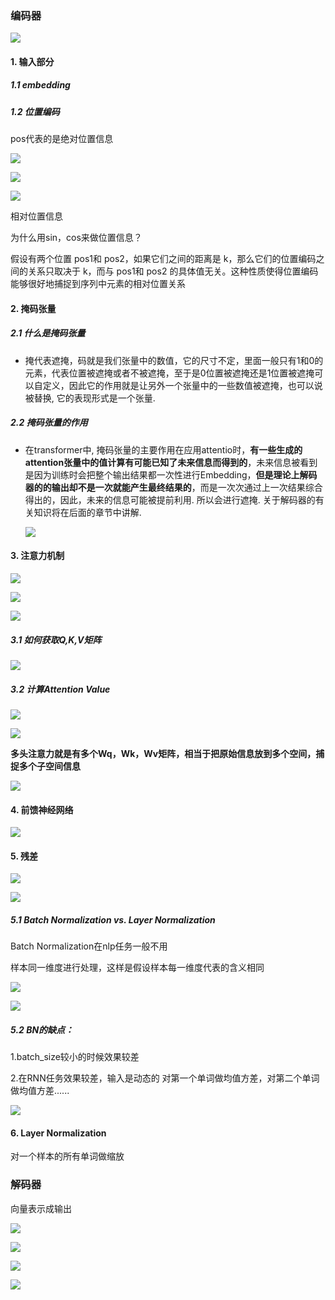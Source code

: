 ### 编码器

![](D:\学习笔记\深度学习\L\Snipaste_2024-10-12_10-28-53.png)

#### 1. 输入部分

##### 1.1 embedding

##### 1.2 位置编码

pos代表的是绝对位置信息

![](D:\学习笔记\深度学习\L\Snipaste_2024-10-10_16-12-51.png)

![](D:\学习笔记\深度学习\L\Snipaste_2024-10-10_16-14-17.png)

![](D:\学习笔记\深度学习\L\Snipaste_2024-10-10_16-25-12.png)

相对位置信息

为什么用sin，cos来做位置信息？

假设有两个位置 pos1和 pos2，如果它们之间的距离是 k，那么它们的位置编码之间的关系只取决于 k，而与 pos1和 pos2 的具体值无关。这种性质使得位置编码能够很好地捕捉到序列中元素的相对位置关系

#### 2. 掩码张量

##### 2.1 什么是掩码张量

- 掩代表遮掩，码就是我们张量中的数值，它的尺寸不定，里面一般只有1和0的元素，代表位置被遮掩或者不被遮掩，至于是0位置被遮掩还是1位置被遮掩可以自定义，因此它的作用就是让另外一个张量中的一些数值被遮掩，也可以说被替换, 它的表现形式是一个张量.

##### 2.2 掩码张量的作用

- 在transformer中, 掩码张量的主要作用在应用attentio时，**有一些生成的attention张量中的值计算有可能已知了未来信息而得到的**，未来信息被看到是因为训练时会把整个输出结果都一次性进行Embedding，**但是理论上解码器的的输出却不是一次就能产生最终结果的**，而是一次次通过上一次结果综合得出的，因此，未来的信息可能被提前利用. 所以会进行遮掩. 关于解码器的有关知识将在后面的章节中讲解.

  ![](D:\学习笔记\深度学习\L\Snipaste_2024-10-12_16-23-29.png)

#### 3. 注意力机制

![](D:\学习笔记\深度学习\L\Snipaste_2024-10-10_19-31-14.png)

![](D:\学习笔记\深度学习\L\Snipaste_2024-10-10_19-32-32.png)

![](D:\学习笔记\深度学习\L\Snipaste_2024-10-10_19-34-34.png)

##### 3.1 **如何获取Q,K,V矩阵**

![](D:\学习笔记\深度学习\L\Snipaste_2024-10-10_19-36-12.png)

##### 3.2 计算Attention Value

![](D:\学习笔记\深度学习\L\Snipaste_2024-10-10_19-38-44.png)

![](D:\学习笔记\深度学习\L\Snipaste_2024-10-10_19-40-01.png)



**多头注意力就是有多个Wq，Wk，Wv矩阵，相当于把原始信息放到多个空间，捕捉多个子空间信息**

![](D:\学习笔记\深度学习\L\Snipaste_2024-10-10_19-39-28.png)

#### 4. 前馈神经网络

![](D:\学习笔记\深度学习\L\Snipaste_2024-10-10_20-55-02.png)

#### 5. 残差

![](D:\学习笔记\深度学习\L\Snipaste_2024-10-10_20-27-27.png)



![](D:\学习笔记\深度学习\L\Snipaste_2024-10-10_20-29-07.png)

##### 5.1 Batch Normalization vs. Layer Normalization

Batch Normalization在nlp任务一般不用

样本同一维度进行处理，这样是假设样本每一维度代表的含义相同

![](D:\学习笔记\深度学习\L\Snipaste_2024-10-10_20-37-23.png)

![](D:\学习笔记\深度学习\L\Snipaste_2024-10-10_20-38-35.png)

##### 5.2 BN的缺点：

1.batch_size较小的时候效果较差

2.在RNN任务效果较差，输入是动态的 对第一个单词做均值方差，对第二个单词做均值方差......

![](D:\学习笔记\深度学习\L\Snipaste_2024-10-10_20-41-36.png)

#### 6. Layer Normalization

对一个样本的所有单词做缩放

### 解码器

向量表示成输出

![](D:\学习笔记\深度学习\L\Snipaste_2024-10-10_20-59-27.png)



![](D:\学习笔记\深度学习\L\Snipaste_2024-10-10_21-01-08.png)

![](D:\学习笔记\深度学习\L\Snipaste_2024-10-10_21-04-02.png)







![](D:\学习笔记\深度学习\L\Snipaste_2024-08-01_01-37-44.jpg)